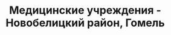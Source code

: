---
district_id: 3-02-2
district_name: Новобелицкий район, Гомель
title: Медицинские учреждения - Новобелицкий район, Гомель
---
